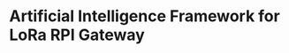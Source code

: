 Artificial Intelligence Framework for LoRa RPI Gateway
======================================================
